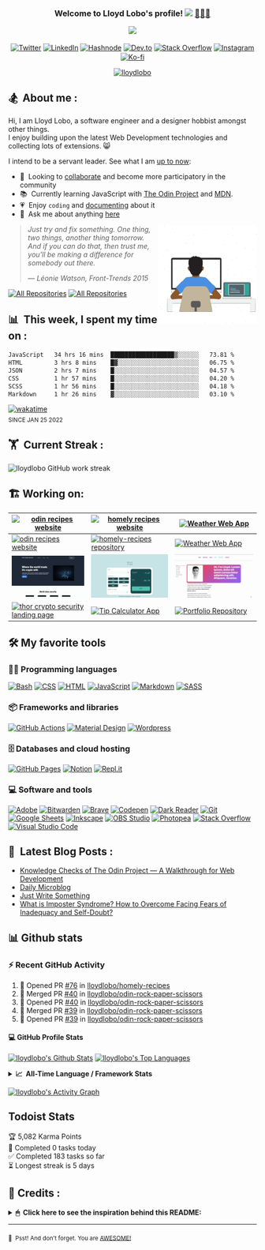 <h3 align="center">
  Welcome to Lloyd Lobo's profile!
  <a href="https://www.lloydlobo.com/" target="\_blank"
    ><img
      src="https://media.giphy.com/media/hvRJCLFzcasrR4ia7z/giphy.gif"
      width="28" /></a
  >&nbsp;<a href="https://www.lloydlobo.com/" target="\_blank">👨🏽‍💻 </a>
</h3>

<!-- Typing SVG by DenverCoder1 - https://github.com/DenverCoder1/readme-typing-svg -->
<p align="center">
  <a href="https://www.lloydlobo.com/about"
    ><img
      src="https://readme-typing-svg.herokuapp.com?lines=I+am+a++Front-end+Developer;I+am+a+Writer;I+am+a+Life-Long+Learner;I+am+a+Psychology+Nerd;I+am+a+Design+Aficionado;I+am+a+Musician;I+am+a+Generalist;I+am+a+Failure;I+am+a+Tree+Hugger+🤣;I+am+a+Misfit;I+am+a+Doggie+and+Kittie+Lover;I+am+a+Nobody;What+am+I?+🤔&font=Fira%20Code&center=true&width=440&height=45&color=2ea043&vCenter=true&size=22&duration=4000"
  /></a>
</p>
<!-- 	I am striving first to Be and then to Do the best that I can. -->

<!-- Social Icons -->
<p align="center">
  <a href="https://twitter.com/thelloydlobo" target="blank"
    ><img
      align="center"
      src="https://raw.githubusercontent.com/rahuldkjain/github-profile-readme-generator/master/src/images/icons/Social/twitter.svg"
      alt="Twitter"
      title="Follow Lloyd on Twitter"
      height="30"
      width="40"
  /></a>
  <a href="https://linkedin.com/in/thelloydlobo" target="blank"
    ><img
      align="center"
      src="https://raw.githubusercontent.com/rahuldkjain/github-profile-readme-generator/master/src/images/icons/Social/linked-in-alt.svg"
      alt="LinkedIn"
      title="Connect with Lloyd on LinkedIn"
      height="30"
      width="40"
  /></a>
  <a href="https://lloydlobo.hashnode.dev" target="blank"
    ><img
      align="center"
      src="https://cdn.hashnode.com/res/hashnode/image/upload/v1592752137870/scHk9tTaA.png?auto=compress"
      alt="Hashnode"
      title="Read articles by Lloyd on Hasnode"
      height="30"
      width="30"
  /></a>
  <a href="https://dev.to/lloydlobo" target="blank"
    ><img
      align="center"
      src="https://cdn.jsdelivr.net/npm/simple-icons@3.0.1/icons/dev-dot-to.svg"
      alt="Dev.to"
      title="Read articles by Lloyd on Dev.to"
      height="30"
      width="40"
  /></a>
  <a href="https://stackoverflow.com/users/18028557" target="blank"
    ><img
      align="center"
      src="https://raw.githubusercontent.com/rahuldkjain/github-profile-readme-generator/master/src/images/icons/Social/stack-overflow.svg"
      alt="Stack Overflow"
      title="Read answers and questions by Lloyd on Hasnode"
      height="30"
      width="40"
  /></a>
  <a href="https://instagram.com/thelloydlobo" target="blank"
    ><img
      align="center"
      src="https://raw.githubusercontent.com/rahuldkjain/github-profile-readme-generator/master/src/images/icons/Social/instagram.svg"
      alt="Instagram"
      title="Follow Lloyd on Instagram"
      height="30"
      width="40"
  /></a>
  <a href="https://ko-fi.com/lloydlobo" target="blank"
    ><img
      align="center"
      src="https://i.imgur.com/PpLeD3K.png"
      alt="Ko-fi"
      title="Buy me a coffee"
      height="40"
      width="40"
  /></a>
</p>

<p align="center">
  <a target="_blank" href="https://www.lloydlobo.com">
    <img
      src="https://komarev.com/ghpvc/?username=lloydlobo&label=Profile%20views&color=2ea043&style=flat"
      alt="lloydlobo"
    />
  </a>
</p>

<!-- ABOUT SECTION -->
<h2>🏂 &nbsp;About me :</h2>
<p>
  Hi, I am Lloyd Lobo, a software engineer and a designer hobbist amongst other
  things. 
	</br>
	I enjoy building upon the latest Web Development technologies and
  collecting lots of extensions. 😸
</p>

<p>
  I intend to be a servant leader. See what I am
  <a target="_blank" href="https://www.polywork.com/lloydlobo">up to now</a>:
</p>

<ul>
  <li>
    🤝 &nbsp;Looking to
    <a target="_blank" href="https://blog.lloydlobo.com/collaborate"
      >collaborate</a
    >
    and become more participatory in the community
  </li>
  <li>
    📚 &nbsp;Currently learning JavaScript with
    <a target="_blank" href="https://theodinproject.com">The Odin Project</a>
    and <a target="_blank" href="https://developer.mozilla.org/en-US/">MDN</a>.
  </li>
  <li>
    💗 &nbsp;Enjoy <code>coding</code> and
    <a target="_blank" href="https://blog.lloydlobo.com/microblog"
      >documenting</a
    >
    about it
  </li>
  <li>
    💬 &nbsp;Ask me about anything
    <a target="_blank" href="https://github.com/lloydlobo/lloydlobo/discussions"
      >here</a
    >
  </li>
</ul>

<!-- LOTTIEFILE GIF: DEVELOPER AT WORK  -->
<p>
  <a target="_blank" href="https://blog.lloydlobo.com/about"
    ><img
      align="right"
      height="200vw"
      width="200vw"
      alt="LottieFile"
      title="Developer at work"
      src="https://github.com/lloydlobo/lloydlobo/blob/main/assets/lloydlobo-banner.gif"
    />
  </a>
</p>

> _Just try and fix something. One thing, two things, another thing tomorrow._   
> _And if you can do that, then trust me, you'll be making a difference for
somebody out there._
> >
> — _Léonie Watson, Front-Trends 2015_
<!-- ALL REPOS & ALL FORKS Button -->
<p align="left">
  <a href="https://github.com/lloydlobo?tab=repositories&sort=stargazers"
    ><img
      alt="All Repositories"
      title="All Repositories"
      src="https://custom-icon-badges.herokuapp.com/badge/-All%20Repos-2962FF?style=for-the-badge&logoColor=white&logo=repo"
  /></a>
  <a href="https://github.com/lloydlobo/My-Contributions/blob/main/README.md"
    ><img
      alt="All Repositories"
      title="All Repositories"
      src="https://custom-icon-badges.herokuapp.com/badge/-All%20Forks-2962FF?style=for-the-badge&logoColor=white&logo=fork"
  /></a>
</p>

## 📊 &nbsp;This week, I spent my time on :

<!--START_SECTION:waka-->

```text
JavaScript   34 hrs 16 mins  ██████████████████▒░░░░░░   73.81 %
HTML         3 hrs 8 mins    █▓░░░░░░░░░░░░░░░░░░░░░░░   06.75 %
JSON         2 hrs 7 mins    █░░░░░░░░░░░░░░░░░░░░░░░░   04.57 %
CSS          1 hr 57 mins    █░░░░░░░░░░░░░░░░░░░░░░░░   04.20 %
SCSS         1 hr 56 mins    █░░░░░░░░░░░░░░░░░░░░░░░░   04.18 %
Markdown     1 hr 26 mins    ▓░░░░░░░░░░░░░░░░░░░░░░░░   03.10 %
```

<!--END_SECTION:waka-->

<!-- <sub>Uses [WakaTime](https://wakatime.com/@lloydlobo) integrated with VS Code</sub>  -->
[![wakatime](https://wakatime.com/badge/user/906b6002-20d3-446f-8f9c-4dd4d504fa63.svg)](https://wakatime.com/@906b6002-20d3-446f-8f9c-4dd4d504fa63)   
<sub>SINCE JAN 25 2022</sub>

<!-- <img src="https://hookrace.net/time.gif"> -->

## 🏋 &nbsp;Current Streak :

<img
  src="https://github-readme-streak-stats.herokuapp.com/?user=lloydlobo&theme=dark&dates=98972d&sideLabels=ebdbb2&stroke=babdc0&sideNums=98972d&hide_border=true"
  alt="lloydlobo GitHub work streak"
/>

<!-- Stats Version 4.0 (with 1. trophy and 2. stat) HTML TABLE -->
<!-- <p align="left">
    </br>
    <img align="center" width="395vw" src="https://github-readme-streak-stats.herokuapp.com/?user=lloydlobo&theme=dark&dates=98972d&sideLabels=ebdbb2&stroke=babdc0&sideNums=98972d&hide_border=true"
        alt="lloydlobo GitHub work streak" />&nbsp;
        &nbsp;
	<img align = "center" width="395vw" src="https://github-profile-summary-cards.vercel.app/api/cards/profile-details?username=lloydlobo&theme=github_dark" alt="lloydlobo's GitHub Profile Summary" />
</p> -->

<!-- TOOLS ==> ALL LANGUAGES, FRAMEWORKS&LIBRARIES, DATABASE&HOSTING, SOFTWARES&TOOLS -->

## 🏗️ Working on:

| [![odin recipes website](https://github.com/lloydlobo/lloydlobo/blob/main/assets/projects/web-development/odin-recipes.gif)](https://lloydlobo.github.io/odin-recipes/) 	| [![homely recipes website](https://github.com/lloydlobo/lloydlobo/blob/main/assets/projects/web-development/homely-recipes.gif)](https://lloydlobo.github.io/homely-recipes/) 	| [![Weather Web App](https://github.com/lloydlobo/lloydlobo/blob/main/assets/projects/apps/web-app/weather-app.gif)](https://lloydlobo-weather-app.netlify.app/) 	|
|---	|---	|---	|
| [![odin recipes website](https://github-readme-stats.vercel.app/api/pin/?username=lloydlobo&repo=odin-recipes)](https://github.com/lloydlobo/odin-recipes) 	| [![homely-recipes repository](https://github-readme-stats.vercel.app/api/pin/?username=lloydlobo&repo=homely-recipes)](https://github.com/lloydlobo/homely-recipes) 	| [![Weather Web App](https://github-readme-stats.vercel.app/api/pin/?username=lloydlobo&repo=weather-app)](https://github.com/lloydlobo/weather-app) 	|
| [![thor crypto security landing page](https://github.com/lloydlobo/lloydlobo/blob/main/assets/projects/web-development/thors-crypto-landing-page.gif)](https://lloydlobo.github.io/odin-thors-landing) 	| [![Tip Calculator App](https://github.com/lloydlobo/lloydlobo/blob/main/assets/projects/front-end-mentor-challenges/fem-tip-calculator.gif)](https://lloydlobo.github.io/fem-tip-calculator-app/) 	| [![Portfolio Website](https://github.com/lloydlobo/lloydlobo/blob/main/assets/projects/web-development/portfolio.gif)](https://lloydlobo.github.io/Portfolio/) 	|
| [![thor crypto security landing page](https://github-readme-stats.vercel.app/api/pin/?username=lloydlobo&repo=odin-thors-landing)](https://github.com/lloydlobo/odin-thors-landing) 	| [![Tip Calculator App](https://github-readme-stats.vercel.app/api/pin/?username=lloydlobo&repo=fem-tip-calculator-app)](https://github.com/lloydlobo/fem-tip-calculator-app) 	| [![Portfolio Repository](https://github-readme-stats.vercel.app/api/pin/?username=lloydlobo&repo=Portfolio)](https://github.com/lloydlobo/Portfolio) 	|

<!-- ![odin-recipes](https://github.com/lloydlobo/lloydlobo/blob/main/assets/projects/web-development/odin-recipes-sm.gif)
[![Readme Card](https://github-readme-stats.vercel.app/api/pin/?username=lloydlobo&repo=odin-recipes)](https://github.com/lloydlobo/odin-recipes)
[![Readme Card](https://github-readme-stats.vercel.app/api/pin/?username=lloydlobo&repo=homely-recipes)](https://github.com/lloydlobo/homely-recipes)
[![Readme Card](https://github-readme-stats.vercel.app/api/pin/?username=lloydlobo&repo=weather-app)](https://github.com/lloydlobo/weather-app)
[![Readme Card](https://github-readme-stats.vercel.app/api/pin/?username=lloydlobo&repo=odin-thors-landing)](https://github.com/lloydlobo/odin-thors-landing)
[![Readme Card](https://github-readme-stats.vercel.app/api/pin/?username=lloydlobo&repo=fem-tip-calculator-app)](https://github.com/lloydlobo/fem-tip-calculator-app)
[![Readme Card](https://github-readme-stats.vercel.app/api/pin/?username=lloydlobo&repo=weather-app)](https://github.com/lloydlobo/weather-app)
 -->
## 🛠️ My favorite tools 

### 👨‍💻 Programming languages

<p>
  <!--     <a href="https://github.com/search?q=user%3Alloydlobo+language%3Aassembly"><img alt="MIPS Assembly" src="https://custom-icon-badges.herokuapp.com/badge/Assembly-525252.svg?logo=asm-hex&logoColor=white"></a> -->
  <a href="https://github.com/search?q=user%3Alloydlobo+language%3Abash"
    ><img
      alt="Bash"
      src="https://img.shields.io/badge/Bash-121011.svg?logo=gnu-bash&logoColor=white"
  /></a>
  <!--     <a href="https://github.com/search?q=user%3Alloydlobo+language%3Ac"><img alt="C" src="https://custom-icon-badges.herokuapp.com/badge/C-03599C.svg?logo=c-in-hexagon&logoColor=white"></a> -->
  <!--     <a href="https://github.com/search?q=user%3Alloydlobo+language%3Acpp"><img alt="C++" src="https://custom-icon-badges.herokuapp.com/badge/C++-9C033A.svg?logo=cpp2&logoColor=white"></a> -->
  <!--     <a href="https://github.com/search?q=user%3Alloydlobo+language%3Acsharp"><img alt="C#" src="https://custom-icon-badges.herokuapp.com/badge/C%23-68217A.svg?logo=cs2&logoColor=white"></a> -->
  <!--     <a href="https://github.com/search?q=user%3Alloydlobo+language%3Aceylon"><img alt="Ceylon" src="https://custom-icon-badges.herokuapp.com/badge/Ceylon-E39842.svg?logo=ceylon&logoColor=white"></a> -->
  <a href="https://github.com/search?q=user%3Alloydlobo+language%3Acss"
    ><img
      alt="CSS"
      src="https://img.shields.io/badge/CSS-1572B6.svg?logo=css3&logoColor=white"
  /></a>
  <!--     <a href="https://github.com/search?q=user%3Alloydlobo+language%3Adart"><img alt="Dart" src="https://img.shields.io/badge/Dart-15A6C4.svg?logo=dart&logoColor=white"></a> -->
  <!--     <a href="https://github.com/search?q=user%3Alloydlobo+language%3Ags"><img alt="Google Apps Script" src="https://custom-icon-badges.herokuapp.com/badge/Google%20Apps%20Script-02569B.svg?logo=color-swatch&logoColor=white"></a> -->
  <a href="https://github.com/search?q=user%3Alloydlobo+language%3Ahtml"
    ><img
      alt="HTML"
      src="https://img.shields.io/badge/HTML-E34F26.svg?logo=html5&logoColor=white"
  /></a>
  <!--     <a href="https://github.com/search?q=user%3Alloydlobo+language%3Ajava"><img alt="Java" src="https://img.shields.io/badge/Java-007396.svg?logo=java&logoColor=white"></a> -->
  <a href="https://github.com/search?q=user%3Alloydlobo+language%3Ajavascript"
    ><img
      alt="JavaScript"
      src="https://img.shields.io/badge/JavaScript-F7DF1E.svg?logo=javascript&logoColor=black"
  /></a>
  <!--     <a href="https://github.com/search?q=user%3Alloydlobo+language%3Akotlin"><img alt="Kotlin" src="https://img.shields.io/badge/Kotlin-0095D5.svg?logo=Kotlin&logoColor=white"></a> -->
  <!--     <a href="https://github.com/search?q=user%3Alloydlobo+language%3Atex"><img alt="LaTeX" src="https://img.shields.io/badge/LaTeX-008080.svg?logo=LaTeX&logoColor=white"></a> -->
  <a href="https://github.com/search?q=user%3Alloydlobo+language%3Amarkdown"
    ><img
      alt="Markdown"
      src="https://img.shields.io/badge/Markdown-000000.svg?logo=markdown&logoColor=white"
  /></a>
  <!--     <a href="https://github.com/search?q=user%3Alloydlobo+language%3Ajavascript"><img alt="Node.js" src="https://img.shields.io/badge/Node.js-43853D.svg?logo=node.js&logoColor=white"></a> -->
  <!--     <a href="https://github.com/search?q=user%3Alloydlobo+language%3Aphp"><img alt="PHP" src="https://img.shields.io/badge/PHP-777BB4.svg?logo=php&logoColor=white"></a> -->
  <!--     <a href="https://github.com/search?q=user%3Alloydlobo+language%3Aprolog"><img alt="Prolog" src="https://custom-icon-badges.herokuapp.com/badge/Prolog-E61B23.svg?logo=swi-prolog&logoColor=white"></a> -->
  <!--     <a href="https://github.com/search?q=user%3Alloydlobo+language%3Apython"><img alt="Python" src="https://img.shields.io/badge/Python-14354C.svg?logo=python&logoColor=white"></a> -->
  <!--     <a href="https://github.com/search?q=user%3Alloydlobo+language%3Ar"><img alt="R" src="https://img.shields.io/badge/R-276DC3.svg?logo=r&logoColor=white"></a> -->
  <!--     <a href="https://github.com/search?q=user%3Alloydlobo+language%3Aruby"><img alt="Ruby" src="https://img.shields.io/badge/Ruby-CC342D.svg?logo=ruby&logoColor=white"></a> -->
  <a href="https://github.com/search?q=user%3Alloydlobo+language%3Asass"
    ><img
      alt="SASS"
      src="https://img.shields.io/badge/Sass-hotpink.svg?logo=SASS&logoColor=white"
  /></a>
  <!--     <a href="https://github.com/search?q=user%3Alloydlobo+language%3Ascratch"><img alt="Scratch" src="https://img.shields.io/badge/Scratch-4D97FF.svg?logo=scratch&logoColor=white"></a> -->
  <!--     <a href="https://github.com/search?q=user%3Alloydlobo+language%3Asql"><img alt="SQL" src="https://custom-icon-badges.herokuapp.com/badge/SQL-025E8C.svg?logo=database&logoColor=white"></a> -->
  <!--     <a href="https://github.com/search?q=user%3Alloydlobo+language%3Asvg"><img alt="SVG+XML" src="https://img.shields.io/badge/SVG%2BXML-e0982c.svg?logo=svg&logoColor=white"></a> -->
  <!--     <a href="https://github.com/search?q=user%3Alloydlobo+language%3AtypeScript"><img alt="TypeScript" src="https://img.shields.io/badge/TypeScript-007ACC.svg?logo=typescript&logoColor=white"></a> -->
</p>

### 📦 Frameworks and libraries

<p>
  <!--     <a href="#"><img alt="Arduino" src="https://img.shields.io/badge/-Arduino-00979D?logo=Arduino&logoColor=white"></a> -->
  <!--     <a href="#"><img alt="Bootstrap" src="https://img.shields.io/badge/Bootstrap-7952B3.svg?logo=bootstrap&logoColor=white"></a> -->
  <!--     <a href="#"><img alt="Cordova" src="https://img.shields.io/badge/-Cordova-E8E8E8?logo=apache-cordova&logoColor=black"></a> -->
  <!--     <a href="#"><img alt="Electron" src="https://img.shields.io/badge/Electron-20232e.svg?logo=electron&logoColor=white"></a> -->
  <!--     <a href="#"><img alt="Express.js" src="https://img.shields.io/badge/Express.js-404d59.svg?logo=express&logoColor=white"></a> -->
  <!--     <a href="#"><img alt="Flutter" src="https://img.shields.io/badge/Flutter-02569B.svg?logo=flutter&logoColor=white"></a> -->
  <a href="#"
    ><img
      alt="GitHub Actions"
      src="https://img.shields.io/badge/GitHub%20Actions-2671E5.svg?logo=github%20actions&logoColor=white"
  /></a>
  <!--     <a href="#"><img alt="Jest" src="https://img.shields.io/badge/Jest-C21325.svg?logo=jest&logoColor=white"></a> -->
  <!--     <a href="#"><img alt="JUnit" src="https://custom-icon-badges.herokuapp.com/badge/JUnit-25A162.svg?logo=check-circle&logoColor=white"></a> -->
  <!--     <a href="#"><img alt="Keras" src="https://img.shields.io/badge/Keras-D00000.svg?logo=Keras&logoColor=white"></a> -->
  <a href="#"
    ><img
      alt="Material Design"
      src="https://img.shields.io/badge/Material%20Design-0081CB.svg?logo=material-design&logoColor=white"
  /></a>
  <!--     <a href="#"><img alt="NumPy" src="https://img.shields.io/badge/Numpy-013243.svg?logo=numpy&logoColor=white"></a> -->
  <!--     <a href="#"><img alt="Pandas" src="https://img.shields.io/badge/Pandas-150458.svg?logo=pandas&logoColor=white"></a> -->
  <!--     <a href="#"><img alt="PHPUnit" src="https://custom-icon-badges.herokuapp.com/badge/PHPUnit-366488.svg?logo=test-tube&logoColor=white"></a> -->
  <!--     <a href="#"><img alt="Pytest" src="https://img.shields.io/badge/Pytest-0A9EDC.svg?logo=pytest&logoColor=white"></a> -->
  <!--     <a href="#"><img alt="React" src="https://img.shields.io/badge/React-20232a.svg?logo=react&logoColor=%2361DAFB"></a> -->
  <!--     <a href="#"><img alt="SonarLint" src="https://img.shields.io/badge/-SonarLint-CB2029?logo=sonarlint&logoColor=white"></a> -->
  <!--     <a href="#"><img alt="Symfony" src="https://img.shields.io/badge/Symfony-111111.svg?logo=symfony&logoColor=white"></a> -->
  <!--     <a href="#"><img alt="SymPy" src="https://img.shields.io/badge/Sympy-3B5526.svg?logo=sympy&logoColor=white"></a> -->
  <!--     <a href="#"><img alt="TensorFlow" src="https://img.shields.io/badge/TensorFlow-FF6F00.svg?logo=TensorFlow&logoColor=white"></a> -->
  <a href="#"
    ><img
      alt="Wordpress"
      src="https://img.shields.io/badge/Wordpress-21759B?logo=wordpress&logoColor=white"
  /></a>
  <!--     <a href="#"><img alt="WPF (.Net)" src="https://img.shields.io/badge/WPF-5C2D91?logo=.net&logoColor=white"></a> -->
</p>

### 🗄️ Databases and cloud hosting

<p>
  <a href="#"
    ><img
      alt="GitHub Pages"
      src="https://img.shields.io/badge/GitHub%20Pages-327FC7.svg?logo=github&logoColor=white"
  /></a>
  <!--     <a href="#"><img alt="Heroku" src="https://img.shields.io/badge/Heroku-430098.svg?logo=heroku&logoColor=white"></a> -->
  <!--     <a href="#"><img alt="MongoDB" src ="https://img.shields.io/badge/MongoDB-4ea94b.svg?logo=mongodb&logoColor=white"></a> -->
  <!--     <a href="#"><img alt="MySQL" src="https://img.shields.io/badge/MySQL-00f.svg?logo=mysql&logoColor=white"></a> -->
  <a href="#"
    ><img
      alt="Notion"
      src="https://img.shields.io/badge/Notion-010101.svg?logo=notion&logoColor=white"
  /></a>
  <!--     <a href="#"><img alt="Oracle" src ="https://img.shields.io/badge/Oracle-F00000.svg?logo=oracle&logoColor=white"></a> -->
  <!--     <a href="#"><img alt="PostgreSQL" src ="https://img.shields.io/badge/PostgreSQL-316192.svg?logo=postgresql&logoColor=white"></a> -->
  <a href="#"
    ><img
      alt="Repl.it"
      src="https://img.shields.io/badge/Repl.it-0D101E.svg?logo=Replit&logoColor=white"
  /></a>
  <!--     <a href="#"><img alt="SQLite" src ="https://img.shields.io/badge/SQLite-07405e.svg?logo=sqlite&logoColor=white"></a> -->
  <!--     <a href="#"><img alt="Vercel" src="https://img.shields.io/badge/Vercel-000000.svg?logo=vercel&logoColor=white"></a> -->
</p>

### 💻 Software and tools

<p>
  <a href="#"
    ><img
      alt="Adobe"
      src="https://img.shields.io/badge/Adobe-FF0000.svg?logo=adobe&logoColor=white"
  /></a>
  <!--     <a href="#"><img alt="Android" src="https://img.shields.io/badge/Android-3DDC84?logo=android&logoColor=white"></a> -->
  <!--     <a href="#"><img alt="Android Studio" src="https://img.shields.io/badge/Android%20Studio-008678.svg?logo=android-studio&logoColor=white"></a> -->
  <!--     <a href="#"><img alt="Arch Linux" src="https://img.shields.io/badge/Arch%20Linux-1793D1.svg?logo=arch-linux&logoColor=white"></a> -->
  <!--     <a href="#"><img alt="Audacity" src="https://img.shields.io/badge/-Audacity-0000CC?logo=audacity&logoColor=white"></a> -->
  <a href="#"
    ><img
      alt="Bitwarden"
      src="https://img.shields.io/badge/-Bitwarden-175DDC?logo=bitwarden&logoColor=white"
  /></a>
  <a href="#"
    ><img
      alt="Brave"
      src="https://img.shields.io/badge/-Brave-FB542B?logo=brave&logoColor=white"
  /></a>
  <a href="#"
    ><img
      alt="Codepen"
      src="https://img.shields.io/badge/Codepen-000000.svg?logo=codepen&logoColor=white"
  /></a>
  <!--     <a href="#"><img alt="Construct 3" src="https://img.shields.io/badge/Construct%203-00b56a.svg?logo=construct-3&logoColor=white"></a> -->
  <a href="#"
    ><img
      alt="Dark Reader"
      src="https://img.shields.io/badge/-Dark%20Reader-141E24?logo=dark-reader&logoColor=white"
  /></a>
  <a href="#"
    ><img
      alt="Git"
      src="https://img.shields.io/badge/Git-F05033.svg?logo=git&logoColor=white"
  /></a>
  <a href="#"
    ><img
      alt="Google Sheets"
      src="https://img.shields.io/badge/Google%20Sheets-34A853.svg?logo=google%20sheets&logoColor=white"
  /></a>
  <a href="#"
    ><img
      alt="Inkscape"
      src="https://img.shields.io/badge/Inkscape-000000?logo=Inkscape&logoColor=white"
  /></a>
  <!--     <a href="#"><img alt="Jupyter" src="https://img.shields.io/badge/Jupyter-F37626.svg?logo=Jupyter&logoColor=white"></a> -->
  <!--     <a href="#"><img alt="Mathematica" src="https://img.shields.io/badge/Mathematica-DD1100.svg?logo=wolfram-mathematica&logoColor=white"></a> -->
  <a href="#"
    ><img
      alt="OBS Studio"
      src="https://img.shields.io/badge/-OBS%20Studio-302E31?logo=obs-studio&logoColor=white"
  /></a>
  <a href="#"
    ><img
      alt="Photopea"
      src="https://img.shields.io/badge/Photopea-18A497?logo=photopea&logoColor=white"
  /></a>
  <!--     <a href="#"><img alt="Postman" src="https://img.shields.io/badge/Postman-FF6C37?logo=postman&logoColor=white"></a> -->
  <a href="#"
    ><img
      alt="Stack Overflow"
      src="https://img.shields.io/badge/-Stack%20Overflow-FE7A16?logo=stack-overflow&logoColor=white"
  /></a>
  <a href="#"
    ><img
      alt="Visual Studio Code"
      src="https://img.shields.io/badge/Visual%20Studio%20Code-0078d7.svg?logo=visual-studio-code&logoColor=white"
  /></a>
</p>

<!-- END OF TOOLS -->

## 📕 &nbsp;Latest Blog Posts :

<!-- Activity -->
<!-- BLOG-POST-LIST:START -->
- [Knowledge Checks of The Odin Project — A Walkthrough for Web Development](https://blog.lloydlobo.com/web-development-knowledge-checks-the-odin-project)
- [Daily Microblog](https://blog.lloydlobo.com/daily-microblog)
- [Just Write Something](https://blog.lloydlobo.com/just-write-something)
- [What is Imposter Syndrome? How to Overcome Facing Fears of Inadequacy and Self-Doubt?](https://medium.com/@thelloydlobo/what-is-imposter-syndrome-how-to-overcome-facing-fears-of-inadequacy-and-self-doubt-700be81a346f?source=rss-dec0b201d40d------2)
<!-- BLOG-POST-LIST:END -->

<!-- ## 🔭 &nbsp;What's Next? : -->

<!-- - See what I am up to next on my <a target="_blank"
    href="https://blog.lloydlobo.com/now">roadmap</a> ✨ and <a target="_blank"
    href="https://github.com/lloydlobo/lloydlobo/discussions">let me know</a> if you have any suggestions.
- 🙇‍♂️ Oh, and by the way, I am always on board to collaborate with talented, passionate people.
- The mission is to <a target="_blank"
       href="https://blog.lloydlobo.com/collaborate">create something with universal
  appeal</a> 🙌. -->

<!-- <details>
    <summary>&nbsp;<b>"Tell me more—I can't get enough!"</b></summary>
    <br>
    <ul>
			<li>People want something useful and reliable. 🔨</li>
				<li>Open-source technologies help developers build products without any personal profit 🙅 in mind.
					<ul>
						<li>Although there may be some arguments about this.</li>
						<li>Check out this <a href="https://opensource.google/docs/why/">article by Google</a> 🤓 about "Why
							Open Source".</li>
					</ul>
				</li>
        <li>The nine qualities of open source contributions 👩‍💻 we need to see are:
            <ul>
                <li>Universal Appeal</li>
                <li>Cater to the Human Nature</li>
                <li>Enjoyable</li>
                <li>Serviceable</li>
                <li>Rather than promoting, Attract</li>
                <li>Reliable</li>
                <li>Non-judgmental</li>
                <li>Adheres to principles of Universal Truth</li>
                <li>Supporting Everyone's Success</li>
            </ul>
        </li>
    </ul>
</details> -->

## 📊 Github stats

<!-- https://github.com/jamesgeorge007/github-activity-readme -->
<!-- <details>
  <summary>⚡ Recent GitHub Activity</summary>
  <br/> -->

### ⚡ Recent GitHub Activity

<!--START_SECTION:activity-->

1. 💪 Opened PR [#76](https://github.com/lloydlobo/homely-recipes/pull/76) in [lloydlobo/homely-recipes](https://github.com/lloydlobo/homely-recipes)
2. 🎉 Merged PR [#40](https://github.com/lloydlobo/odin-rock-paper-scissors/pull/40) in [lloydlobo/odin-rock-paper-scissors](https://github.com/lloydlobo/odin-rock-paper-scissors)
3. 💪 Opened PR [#40](https://github.com/lloydlobo/odin-rock-paper-scissors/pull/40) in [lloydlobo/odin-rock-paper-scissors](https://github.com/lloydlobo/odin-rock-paper-scissors)
4. 🎉 Merged PR [#39](https://github.com/lloydlobo/odin-rock-paper-scissors/pull/39) in [lloydlobo/odin-rock-paper-scissors](https://github.com/lloydlobo/odin-rock-paper-scissors)
5. 💪 Opened PR [#39](https://github.com/lloydlobo/odin-rock-paper-scissors/pull/39) in [lloydlobo/odin-rock-paper-scissors](https://github.com/lloydlobo/odin-rock-paper-scissors)
   <!--END_SECTION:activity-->

#### 💻 GitHub Profile Stats

<a href="https://github.com/anuraghazra/github-readme-stats"><img
    alt="lloydlobo's Github Stats"
    src="https://denvercoder1-github-readme-stats.vercel.app/api/?username=lloydlobo&show_icons=true&count_private=true&theme=react&hide_border=true&bg_color=1F222E&title_color=F85D7F&icon_color=F8D866"
    height="192px"
/></a>
<a href="https://github.com/anuraghazra/github-readme-stats"><img
    alt="lloydlobo's Top Languages"
    src="https://github-readme-stats.vercel.app/api/top-langs/?username=lloydlobo&langs_count=8&layout=compact&theme=react&hide_border=true&bg_color=1F222E&title_color=F85D7F&icon_color=F8D866&hide=Jupyter%20Notebook"
/></a>

<!--    </details> -->

<!-- https://github.com/anuraghazra/github-readme-stats -->
<!-- <details>
  <summary>💻 GitHub Profile Stats</summary>
  <br/>
    <a href="https://github.com/anuraghazra/github-readme-stats"><img alt="lloydlobo's Github Stats" src="https://denvercoder1-github-readme-stats.vercel.app/api/?username=lloydlobo&show_icons=true&count_private=true&theme=react&hide_border=true&bg_color=1F222E&title_color=F85D7F&icon_color=F8D866" height="192px"/></a>
  	<a href="https://github.com/anuraghazra/github-readme-stats"><img alt="lloydlobo's Top Languages" src="https://github-readme-stats.vercel.app/api/top-langs/?username=lloydlobo&langs_count=8&layout=compact&theme=react&hide_border=true&bg_color=1F222E&title_color=F85D7F&icon_color=F8D866&hide=Jupyter%20Notebook" /></a>
  <br/>
  <b>Note:</b> Top languages is only a metric of the languages my public code consists of and doesn't reflect experience or skill level.
</details> -->

<!-- Codersrank All-Time Language Stats  -->
<details>
  <summary>
    <b>📈&nbsp;&nbsp;All-Time Language&nbsp;/&nbsp;Framework Stats</b>
  </summary>
  <br />
  <a href="https://profile.codersrank.io/user/lloydlobo/">
    <img
      src="http://cr-skills-chart-widget.azurewebsites.net/api/api?username=lloydlobo&padding=30&skills=angular,batchfile,c,C%23,coffeescript,css,dart,go,html,json,java,javascript,less,mysql,php,pandas,perl,python,reactjs,scss,shell,svelte,swift,typescript,vue&show-other-skills=true&branding=true&tooltip=true&width=640&height=320&bg=fcfcfc"
    />
  </a>
</details>

<!-- https://github.com/ashutosh00710/github-readme-activity-graph -->

<a href="https://github.com/ashutosh00710/github-readme-activity-graph"><img
    alt="lloydlobo's Activity Graph"
    src="https://activity-graph.herokuapp.com/graph?username=lloydlobo&theme=github&hide_border=true&area=true"
/></a>

<!-- <a href="https://github.com/ashutosh00710/github-readme-activity-graph"><img alt="lloydlobo's Activity Graph" src="https://denvercoder1-activity-graph.herokuapp.com/graph/?username=lloydlobo&bg_color=1F222E&color=F8D866&line=F85D7F&point=FFFFFF&hide_border=true" /></a> -->


## Todoist Stats

<!-- TODO-IST:START -->
🏆  5,082 Karma Points           
🌸  Completed 0 tasks today           
✅  Completed 183 tasks so far           
⏳  Longest streak is 5 days
<!-- TODO-IST:END -->

## 👏&nbsp;Credits :

<details>
  <summary>
    <b>🖱 &nbsp;Click here to see the inspiration behind this README:</b>
  </summary>

  <p>
    🎥 &nbsp;Listed in the order of their appearances, starting from the top:
  </p>
  <ul>
    <li>
      <a href="https://github.com/DenverCoder1/readme-typing-svg"
        >DenverCoder1/readme-typing-svg</a
      >
    </li>
    <li>
      <a href="https://komarev.com/ghpvc"
        >antonkomarev/github-profile-views-counter</a
      >
    </li>
    <li>
      <a href="https://lottiefiles.com/36121-developer-at-work"
        >"Emad Moradian - Developer at work" (Customized GIF)</a
      >
    </li>
    <li><a href="https://github.com/def-/time.gif">def-/time.gif</a></li>
    <li>
      <a href="https://github.com/athul/waka-readme">athul/waka-readme</a>
    </li>
    <li>
      <a href="https://github.com/DenverCoder1/github-readme-streak-stats"
        >DenverCoder1/npgithub-readme-streak-stats</a
      >
    </li>
    <li>
      <a href="https://github.com/vn7n24fzkq/github-profile-summary-cards"
        >vn7n24fzkq/github-profile-summary-cards</a
      >
    </li>
    <li>
      <a href="https://github.com/gautamkrishnar/blog-post-workflow"
        >gautamkrishnar/blog-post-workflow</a
      >
    </li>
    <li>
      <a href="https://github.com/jamesgeorge007/github-activity-readme"
        >jamesgeorge007/github-activity-readme</a
      >
    </li>
    <li>
      <a href="https://github.com/anuraghazra/github-readme-stats"
        >anuraghazra/github-readme-stats</a
      >
    </li>
    <li>
      <a href="https://github.com/codersrank-org/skills-chart-widget"
        >codersrank-org/skills-chart-widget</a
      >
    </li>
    <!-- <li><a href="https://github.com/ryo-ma/github-profile-trophy/">ryo-ma/github-profile-trophy</a></li> -->
    <li>
      <a href="https://github.com/ashutosh00710/github-readme-activity-graph"
        >ashutosh00710/github-readme-activity-graph</a
      >
    </li>
    <!-- <li><a href="https://github.com/ABSphreak/readme-jokes">ABSphreak/readme-jokes</a></li> -->
  </ul>
</details>

---

<!-- Surprise!  -->

<sub>🤫 <span>&nbsp;</span>Psst! And don't forget. You are
  <a target="_blank" href="https://youtu.be/b-E2tcRlgsU?t=183">AWESOME!</a></sub>

<!--
Made with 🖤
🙇‍♂️🎤⬇️
-->

